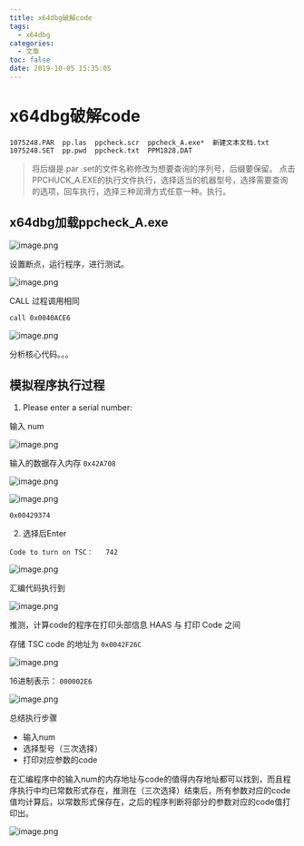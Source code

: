 ```yaml
---
title: x64dbg破解code
tags:
  - x64dbg
categories:
  - 文章
toc: false
date: 2019-10-05 15:35:05
---
```


# x64dbg破解code

```
1075248.PAR  pp.las  ppcheck.scr  ppcheck_A.exe*  新建文本文档.txt
1075248.SET  pp.pwd  ppcheck.txt  PPM1828.DAT
```


> 将后缀是.par .set的文件名称修改为想要查询的序列号，后缀要保留。 点击PPCHUCK_A.EXE的执行文件执行，选择适当的机器型号，选择需要查询的选项，回车执行，选择三种润滑方式任意一种。执行。

## x64dbg加载ppcheck_A.exe

![image.png](/images/2019/10/05/96dd00a0-e740-11e9-8a93-9b78d2af1e3b.png)

设置断点，运行程序，进行测试。

![image.png](/images/2019/10/05/c9255120-e740-11e9-8a93-9b78d2af1e3b.png)

CALL 过程调用相同

```bash
call 0x0040ACE6
```

![image.png](/images/2019/10/05/34fb0810-e744-11e9-8a93-9b78d2af1e3b.png)

分析核心代码。。。


## 模拟程序执行过程

1. Please enter a serial number:

输入 num 

![image.png](/images/2019/10/06/e17c47d0-e810-11e9-9212-5951f1d89d17.png)

输入的数据存入内存 `0x42A708` 

![image.png](/images/2019/10/06/8870daa0-e817-11e9-9212-5951f1d89d17.png)

![image.png](/images/2019/10/06/9c557990-e817-11e9-9212-5951f1d89d17.png)

`0x00429374`

2. 选择后Enter

```
Code to turn on TSC：   742
```

![image.png](/images/2019/10/06/777a09a0-e813-11e9-9212-5951f1d89d17.png)

汇编代码执行到

![image.png](/images/2019/10/06/d67d2860-e813-11e9-9212-5951f1d89d17.png)

推测，计算code的程序在打印头部信息 HAAS 与 打印 Code 之间

存储 TSC code 的地址为 `0x0042F26C`

![image.png](/images/2019/10/06/3d9ba030-e814-11e9-9212-5951f1d89d17.png)

16进制表示： `000002E6`

![image.png](/images/2019/10/06/4d72a620-e814-11e9-9212-5951f1d89d17.png)

总结执行步骤

- 输入num
- 选择型号（三次选择）
- 打印对应参数的code

在汇编程序中的输入num的内存地址与code的值得内存地址都可以找到，而且程序执行中均已常数形式存在，推测在（三次选择）结束后，所有参数对应的code值均计算后，以常数形式保存在，之后的程序判断将部分的参数对应的code值打印出。


![image.png](/images/2019/10/07/3a6e4da0-e8db-11e9-b1c6-59aa3ad54a59.png)